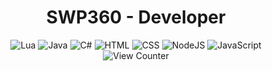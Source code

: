 <h1 align="center">SWP360 - Developer</h1>
<div align="center">
	<img src="https://img.shields.io/badge/Lua-2C2D72?style=for-the-badge&logo=lua&logoColor=white" alt="Lua"/><span></span>
	<img src="https://img.shields.io/badge/Java-ED8B00?style=for-the-badge&logo=java&logoColor=white" alt="Java"/><span></span>
	<img src="https://img.shields.io/badge/C%23-239120?style=for-the-badge&logo=c-sharp&logoColor=white" alt="C#"/><span></span>
	<img src="https://img.shields.io/badge/HTML-239120?style=for-the-badge&logo=html5&logoColor=white" alt="HTML"/><span></span>
	<img src="https://img.shields.io/badge/CSS-239120?&style=for-the-badge&logo=css3&logoColor=white" alt="CSS"/><span></span>
	<img src="https://img.shields.io/badge/Node.js-43853D?style=for-the-badge&logo=node.js&logoColor=white" alt="NodeJS"/><span></span>
	<img src="https://img.shields.io/badge/JavaScript-323330?style=for-the-badge&logo=javascript&logoColor=F7DF1E" alt="JavaScript"/><span></span>
	<br>
	<img src="https://counter.gofiber.io/badge/SWP360/SWP360" alt="View Counter"/>
</div>
